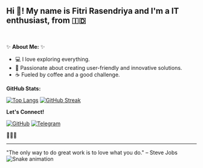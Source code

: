 <h2 align="left">Hi 👋! My name is Fitri Rasendriya and I'm a IT enthusiast, from 🇮🇩</h2>
<br clear="both">

✨ **About Me:** ✨

* 💻 I love exploring everything.
* 💖 Passionate about creating user-friendly and innovative solutions.
* ☕ Fueled by coffee and a good challenge.

**GitHub Stats:**

[![Top Langs](https://github-readme-stats.vercel.app/api/top-langs/?username=ftrsndrya&layout=compact)](https://github.com/anuraghazra/github-readme-stats)
[![GitHub Streak](https://github-readme-streak-stats.herokuapp.com/?user=ftrsndrya)](https://git.io/streak-stats)

**Let's Connect!**

[![GitHub](https://img.shields.io/badge/GitHub-100000?style=for-the-badge&logo=github&logoColor=white)](https://github.com/ftrsndrya) 
[![Telegram](https://img.shields.io/badge/Telegram-2CA5E0?style=for-the-badge&logo=telegram)](https://t.me/ftrsnx)

💖💖💖

---
"The only way to do great work is to love what you do." – Steve Jobs
<img src="https://raw.githubusercontent.com/ftrsndrya/ftrsndrya/output/snake.svg" alt="Snake animation" />
